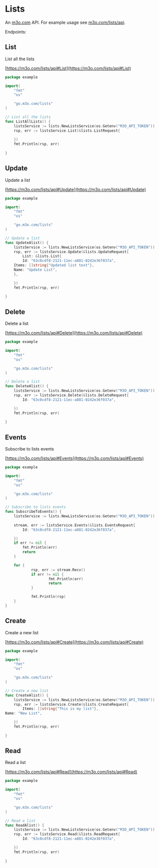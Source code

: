 # Lists

An [m3o.com](https://m3o.com) API. For example usage see [m3o.com/lists/api](https://m3o.com/lists/api).

Endpoints:

## List

List all the lists


[https://m3o.com/lists/api#List](https://m3o.com/lists/api#List)

```go
package example

import(
	"fmt"
	"os"

	"go.m3o.com/lists"
)

// List all the lists
func ListAllLists() {
	listsService := lists.NewListsService(os.Getenv("M3O_API_TOKEN"))
	rsp, err := listsService.List(&lists.ListRequest{
		
	})
	fmt.Println(rsp, err)
	
}
```
## Update

Update a list


[https://m3o.com/lists/api#Update](https://m3o.com/lists/api#Update)

```go
package example

import(
	"fmt"
	"os"

	"go.m3o.com/lists"
)

// Update a list
func UpdateAlist() {
	listsService := lists.NewListsService(os.Getenv("M3O_API_TOKEN"))
	rsp, err := listsService.Update(&lists.UpdateRequest{
		List: &lists.List{
		Id: "63c0cdf8-2121-11ec-a881-0242e36f037a",
	Items: []string{"Updated list text"},
	Name: "Update List",
	},

	})
	fmt.Println(rsp, err)
	
}
```
## Delete

Delete a list


[https://m3o.com/lists/api#Delete](https://m3o.com/lists/api#Delete)

```go
package example

import(
	"fmt"
	"os"

	"go.m3o.com/lists"
)

// Delete a list
func DeleteAlist() {
	listsService := lists.NewListsService(os.Getenv("M3O_API_TOKEN"))
	rsp, err := listsService.Delete(&lists.DeleteRequest{
		Id: "63c0cdf8-2121-11ec-a881-0242e36f037a",

	})
	fmt.Println(rsp, err)
	
}
```
## Events

Subscribe to lists events


[https://m3o.com/lists/api#Events](https://m3o.com/lists/api#Events)

```go
package example

import(
	"fmt"
	"os"

	"go.m3o.com/lists"
)

// Subscribe to lists events
func SubscribeToEvents() {
	listsService := lists.NewListsService(os.Getenv("M3O_API_TOKEN"))
	
	stream, err := listsService.Events(&lists.EventsRequest{
		Id: "63c0cdf8-2121-11ec-a881-0242e36f037a",

	})
	if err != nil {
		fmt.Println(err)
		return
	}

	for {
			rsp, err := stream.Recv()
			if err != nil {
					fmt.Println(err)
					return
			}

			fmt.Println(rsp)
	}
}
```
## Create

Create a new list


[https://m3o.com/lists/api#Create](https://m3o.com/lists/api#Create)

```go
package example

import(
	"fmt"
	"os"

	"go.m3o.com/lists"
)

// Create a new list
func CreateAlist() {
	listsService := lists.NewListsService(os.Getenv("M3O_API_TOKEN"))
	rsp, err := listsService.Create(&lists.CreateRequest{
		Items: []string{"This is my list"},
Name: "New List",

	})
	fmt.Println(rsp, err)
	
}
```
## Read

Read a list


[https://m3o.com/lists/api#Read](https://m3o.com/lists/api#Read)

```go
package example

import(
	"fmt"
	"os"

	"go.m3o.com/lists"
)

// Read a list
func ReadAlist() {
	listsService := lists.NewListsService(os.Getenv("M3O_API_TOKEN"))
	rsp, err := listsService.Read(&lists.ReadRequest{
		Id: "63c0cdf8-2121-11ec-a881-0242e36f037a",

	})
	fmt.Println(rsp, err)
	
}
```
